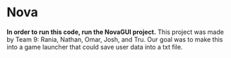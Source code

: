 # Nova
**In order to run this code, run the NovaGUI project.**
This project was made by Team 9: Rania, Nathan, Omar, Josh, and Tru. Our goal was to make this into a game launcher that could save user data into a txt file.
